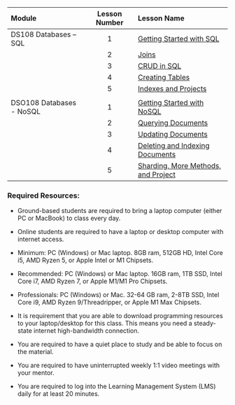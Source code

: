 |Module                 |Lesson Number|Lesson Name|
|:---                   |:---:        |:---       |
|DS108 Databases – SQL  |1   | [Getting Started with SQL](SQL/DS108L1.ipynb)  |
|                       |2   | [Joins](SQL/DS108L2.ipynb)                |
|                       |3   | [CRUD in SQL ](SQL/DS108L3.ipynb)              |
|                       |4   | [Creating Tables](SQL/DS108L4.ipynb)|
|                       |5   | [Indexes and Projects](SQL/DS108L5.ipynb)      |
| | |
|DSO108 Databases - NoSQL |1   | [Getting Started with NoSQL](NoSQL/DS108NoSQLL1.ipynb)        | 
|                       |2   | [Querying Documents](NoSQL/DS108NoSQLL2.ipynb)       |
|                       |3   | [Updating Documents](NoSQL/DS108NoSQLL3.ipynb)   | 
|                       |4   | [Deleting and Indexing Documents](NoSQL/DS108NoSQLL4.ipynb)  | 
|                       |5  | [Sharding, More Methods, and Project](NoSQL/DS108NoSQLL5.ipynb)         | 

### Required Resources: 
- Ground-based students are required to bring a laptop computer (either PC or MacBook) to class every day.  

- Online students are required to have a laptop or desktop computer with internet access.  

- Minimum: PC (Windows) or Mac laptop. 8GB ram, 512GB HD, Intel Core i5,  AMD Ryzen 5, or Apple Intel or M1 Chipsets.

- Recommended: PC (Windows) or Mac laptop. 16GB ram, 1TB SSD, Intel Core i7, AMD Ryzen 7, or Apple M1/M1 Pro Chipsets.

- Professionals: PC (Windows) or Mac. 32-64 GB ram, 2-8TB SSD, Intel Core i9, AMD Ryzen 9/Threadripper, or Apple M1 Max Chipsets.

- It is requirement that you are able to download programming resources to your laptop/desktop for this class. This means you need a steady-state internet high-bandwidth connection.

- You are required to have a quiet place to study and be able to focus on the material.

- You are required to have uninterrupted weekly 1:1 video meetings with your mentor.

- You are required to log into the Learning Management System (LMS) daily for at least 20 minutes.
